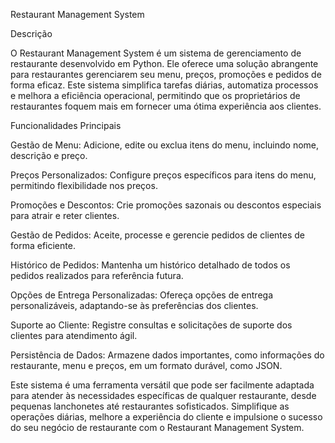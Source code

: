Restaurant Management System

Descrição

O Restaurant Management System é um sistema de gerenciamento de restaurante desenvolvido em Python. Ele oferece uma solução abrangente para restaurantes gerenciarem seu menu, preços, promoções e pedidos de forma eficaz. Este sistema simplifica tarefas diárias, automatiza processos e melhora a eficiência operacional, permitindo que os proprietários de restaurantes foquem mais em fornecer uma ótima experiência aos clientes.

Funcionalidades Principais

Gestão de Menu: Adicione, edite ou exclua itens do menu, incluindo nome, descrição e preço.

Preços Personalizados: Configure preços específicos para itens do menu, permitindo flexibilidade nos preços.

Promoções e Descontos: Crie promoções sazonais ou descontos especiais para atrair e reter clientes.

Gestão de Pedidos: Aceite, processe e gerencie pedidos de clientes de forma eficiente.

Histórico de Pedidos: Mantenha um histórico detalhado de todos os pedidos realizados para referência futura.

Opções de Entrega Personalizadas: Ofereça opções de entrega personalizáveis, adaptando-se às preferências dos clientes.

Suporte ao Cliente: Registre consultas e solicitações de suporte dos clientes para atendimento ágil.

Persistência de Dados: Armazene dados importantes, como informações do restaurante, menu e preços, em um formato durável, como JSON.



Este sistema é uma ferramenta versátil que pode ser facilmente adaptada para atender às necessidades específicas de qualquer restaurante, desde pequenas lanchonetes até restaurantes sofisticados. Simplifique as operações diárias, melhore a experiência do cliente e impulsione o sucesso do seu negócio de restaurante com o Restaurant Management System.
